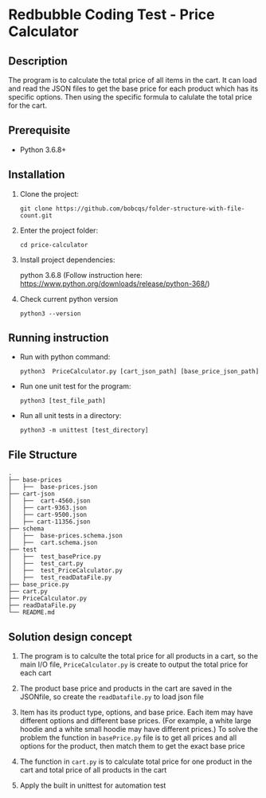 # Redbubble Coding Test - Price Calculator

## Description

The program is to calculate the total price of all items in the cart. It can load and read the JSON files to get the base price for each product which has its specific options. Then using the specific formula to calulate the total price for the cart.

## Prerequisite

- Python 3.6.8+

## Installation

1. Clone the project: 

   `git clone https://github.com/bobcqs/folder-structure-with-file-count.git`

2. Enter the project folder: 

   `cd price-calculator`

3. Install project dependencies: 

   python 3.6.8 (Follow instruction here: https://www.python.org/downloads/release/python-368/)

4. Check current python version

   `python3 --version`

## Running instruction

- Run with python command:

    `python3  PriceCalculator.py [cart_json_path] [base_price_json_path]`

- Run one unit test for the program:

    `python3 [test_file_path]`

- Run all unit tests in a directory:

    `python3 -m unittest [test_directory]`

## File Structure

    .
    ├── base-prices
    │   ├──  base-prices.json
    ├── cart-json
    │   ├──  cart-4560.json
    │   ├── cart-9363.json
    │   ├── cart-9500.json
    │   ├── cart-11356.json
    ├── schema
    │   ├──  base-prices.schema.json
    │   ├──  cart.schema.json
    ├── test
    │   ├──  test_basePrice.py
    │   ├──  test_cart.py
    │   ├──  test_PriceCalculator.py
    │   ├──  test_readDataFile.py
    ├── base_price.py
    ├── cart.py
    ├── PriceCalculator.py
    ├── readDataFile.py
    └── README.md

## Solution design concept
1. The program is to calculte the total price for all products in a cart, so the main I/O file, `PriceCalculator.py` is create to output the total price for each cart

2. The product base price and products in the cart are saved in the JSONfile, so create the `readDatafile.py` to load json file

3. Item has its product type, options, and base price. Each item may have different options and different base prices. (For example, a white large hoodie and a white small hoodie may have different prices.) To solve the problem the function in `basePrice.py` file is to get all prices and all options for the product, then match them to get the exact base price

4.  The function in `cart.py` is to calculate total price for one product in the cart and total price of all products in the cart

5. Apply the built in unittest for automation test 
